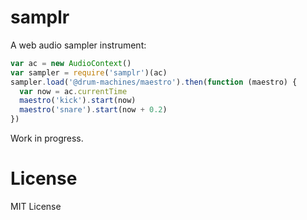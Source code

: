 # samplr

A web audio sampler instrument:

```js
var ac = new AudioContext()
var sampler = require('samplr')(ac)
sampler.load('@drum-machines/maestro').then(function (maestro) {
  var now = ac.currentTime
  maestro('kick').start(now)
  maestro('snare').start(now + 0.2)
})
```

Work in progress.

# License

MIT License
